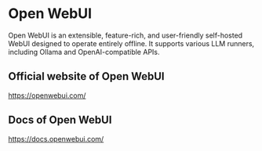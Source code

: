 # Open WebUI

Open WebUI is an extensible, feature-rich, and user-friendly self-hosted WebUI designed to operate entirely offline. It supports various LLM runners, including Ollama and OpenAI-compatible APIs.

## Official website of Open WebUI
https://openwebui.com/

## Docs of Open WebUI
https://docs.openwebui.com/
